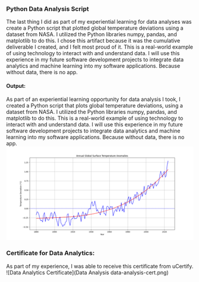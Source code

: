 ### Python Data Analysis Script
The last thing I did as part of my experiential learning for data analyses was create a Python script that plotted global temperature deviations using a dataset from NASA. I utilized the Python libraries numpy, pandas, and matplotlib to do this. I chose this artifact because it was the cumulative deliverable I created, and I felt most proud of it. This is a real-world example of using technology to interact with and understand data. I will use this experience in my future software development projects to integrate data analytics and machine learning into my software applications. Because without data, there is no app.
<br>

#### Output:
As part of an experiential learning opportunity for data analysis I took, I created a Python script that plots global temperature deviations, using a dataset from NASA. I utilized the Python libraries numpy, pandas, and matplotlib to do this. This is a real-world example of using technology to interact with and understand data. I will use this experience in my future software development projects to integrate data analytics and machine learning into my software applications. Because without data, there is no app.
![Data Analysis Output](data-analysis.png)
<br>

### Certificate for Data Analytics:
As part of my experience, I was able to receive this certificate from uCertify.
![Data Analytics Certificate](Data Analysis data-analysis-cert.png)
